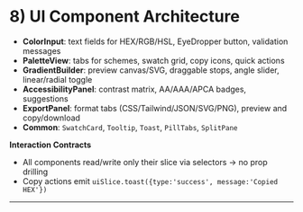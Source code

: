 # 8) UI Component Architecture

* **ColorInput**: text fields for HEX/RGB/HSL, EyeDropper button, validation messages
* **PaletteView**: tabs for schemes, swatch grid, copy icons, quick actions
* **GradientBuilder**: preview canvas/SVG, draggable stops, angle slider, linear/radial toggle
* **AccessibilityPanel**: contrast matrix, AA/AAA/APCA badges, suggestions
* **ExportPanel**: format tabs (CSS/Tailwind/JSON/SVG/PNG), preview and copy/download
* **Common**: `SwatchCard`, `Tooltip`, `Toast`, `PillTabs`, `SplitPane`

**Interaction Contracts**

* All components read/write only their slice via selectors → no prop drilling
* Copy actions emit `uiSlice.toast({type:'success', message:'Copied HEX'})`

---
